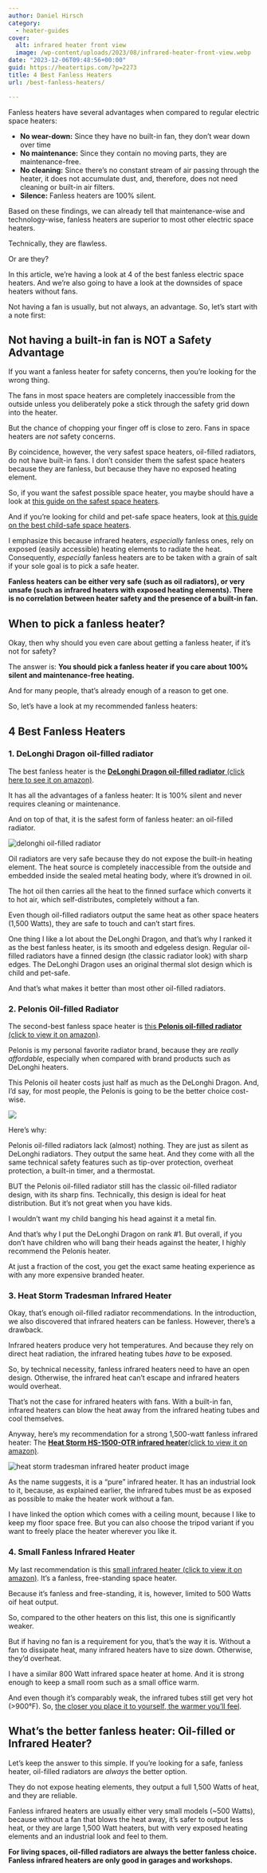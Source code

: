 ```yaml
---
author: Daniel Hirsch
category:
  - heater-guides
cover:
  alt: infrared heater front view
  image: /wp-content/uploads/2023/08/infrared-heater-front-view.webp
date: "2023-12-06T09:48:56+00:00"
guid: https://heatertips.com/?p=2273
title: 4 Best Fanless Heaters
url: /best-fanless-heaters/

---
```

Fanless heaters have several advantages when compared to regular electric space heaters:

- **No wear-down:** Since they have no built-in fan, they don’t wear down over time
- **No maintenance:** Since they contain no moving parts, they are maintenance-free.
- **No cleaning:** Since there’s no constant stream of air passing through the heater, it does not accumulate dust, and, therefore, does not need cleaning or built-in air filters.
- **Silence:** Fanless heaters are 100% silent.

Based on these findings, we can already tell that maintenance-wise and technology-wise, fanless heaters are superior to most other electric space heaters.

Technically, they are flawless.

Or are they?

In this article, we’re having a look at 4 of the best fanless electric space heaters. And we’re also going to have a look at the downsides of space heaters without fans.

Not having a fan is usually, but not always, an advantage. So, let’s start with a note first:

## Not having a built-in fan is NOT a Safety Advantage

If you want a fanless heater for safety concerns, then you’re looking for the wrong thing.

The fans in most space heaters are completely inaccessible from the outside unless you deliberately poke a stick through the safety grid down into the heater.

But the chance of chopping your finger off is close to zero. Fans in space heaters are _not_ safety concerns.

By coincidence, however, the very safest space heaters, oil-filled radiators, do not have built-in fans. I don’t consider them the safest space heaters because they are fanless, but because they have no exposed heating element.

So, if you want the safest possible space heater, you maybe should have a look at [this guide on the safest space heaters](/what-is-the-safest-space-heater/).

And if you’re looking for child and pet-safe space heaters, look at [this guide on the best child-safe space heaters](/best-child-safe-heaters/).

I emphasize this because infrared heaters, _especially_ fanless ones, rely on exposed (easily accessible) heating elements to radiate the heat. Consequently, _especially_ fanless heaters are to be taken with a grain of salt if your sole goal is to pick a safe heater.

**Fanless heaters can be either very safe (such as oil radiators), or very unsafe (such as infrared heaters with exposed heating elements). There is no correlation between heater safety and the presence of a built-in fan.**

## When to pick a fanless heater?

Okay, then why should you even care about getting a fanless heater, if it’s not for safety?

The answer is: **You should pick a fanless heater if you care about 100% silent and maintenance-free heating.**

And for many people, that’s already enough of a reason to get one.

So, let’s have a look at my recommended fanless heaters:

## 4 Best Fanless Heaters

### 1\. DeLonghi Dragon oil-filled radiator

The best fanless heater is the [**DeLonghi Dragon oil-filled radiator** (click here to see it on amazon)](https://www.amazon.com/DeLonghi-Oil-Filled-Radiator-Adjustable-Thermostat/dp/B07WSJZH1G?crid=2SLNVTXBQ6WAK&keywords=oil%2Bfilled%2Bradiator&qid=1701684966&sprefix=oil%2Bfilled%2Bradiato%2Caps%2C166&sr=8-9&th=1&linkCode=ll1&tag=heatertips-20&linkId=7f3826186af2f1bb60a42a803637ccfc&language=en_US&ref_=as_li_ss_tl).

It has all the advantages of a fanless heater: It is 100% silent and never requires cleaning or maintenance.

And on top of that, it is the safest form of fanless heater: an oil-filled radiator.

![delonghi oil-filled radiator](/wp-content/uploads/2021/10/delonghi-space-heater-1.jpg)

Oil radiators are very safe because they do not expose the built-in heating element. The heat source is completely inaccessible from the outside and embedded inside the sealed metal heating body, where it’s drowned in oil.

The hot oil then carries all the heat to the finned surface which converts it to hot air, which self-distributes, completely without a fan.

Even though oil-filled radiators output the same heat as other space heaters (1,500 Watts), they are safe to touch and can’t start fires.

One thing I like a lot about the DeLonghi Dragon, and that’s why I ranked it as the best fanless heater, is its smooth and edgeless design. Regular oil-filled radiators have a finned design (the classic radiator look) with sharp edges. The DeLonghi Dragon uses an original thermal slot design which is child and pet-safe.

And that’s what makes it better than most other oil-filled radiators.

### 2\. Pelonis Oil-filled Radiator

The second-best fanless space heater is [this **Pelonis oil-filled radiator** (click to view it on amazon)](https://www.amazon.com/PELONIS-Electric-Protection-Temperature-settings/dp/B01LEHPM7I?crid=2SLNVTXBQ6WAK&keywords=oil%2Bfilled%2Bradiator&qid=1701684966&sprefix=oil%2Bfilled%2Bradiato%2Caps%2C166&sr=8-6&th=1&linkCode=ll1&tag=heatertips-20&linkId=84b4d81c1dc8582ff1ebaa2a7c0d5554&language=en_US&ref_=as_li_ss_tl).

Pelonis is my personal favorite radiator brand, because they are _really affordable_, especially when compared with brand products such as DeLonghi heaters.

This Pelonis oil heater costs just half as much as the DeLonghi Dragon. And, I’d say, for most people, the Pelonis is going to be the better choice cost-wise.

![](/wp-content/uploads/2019/12/reliable-and-safe-pelonis-space-heater-you-can-leave-unattended.jpg)

Here’s why:

Pelonis oil-filled radiators lack (almost) nothing. They are just as silent as DeLonghi radiators. They output the same heat. And they come with all the same technical safety features such as tip-over protection, overheat protection, a built-in timer, and a thermostat.

BUT the Pelonis oil-filled radiator still has the classic oil-filled radiator design, with its sharp fins. Technically, this design is ideal for heat distribution. But it’s not great when you have kids.

I wouldn’t want my child banging his head against it a metal fin.

And that’s why I put the DeLonghi Dragon on rank #1. But overall, if you don’t have children who will bang their heads against the heater, I highly recommend the Pelonis heater.

At just a fraction of the cost, you get the exact same heating experience as with any more expensive branded heater.

### 3\. Heat Storm Tradesman Infrared Heater

Okay, that’s enough oil-filled radiator recommendations. In the introduction, we also discovered that infrared heaters can be fanless. However, there’s a drawback.

Infrared heaters produce very hot temperatures. And because they rely on direct heat radiation, the infrared heating tubes _have_ to be exposed.

So, by technical necessity, fanless infrared heaters need to have an open design. Otherwise, the infrared heat can’t escape and infrared heaters would overheat.

That’s not the case for infrared heaters with fans. With a built-in fan, infrared heaters can blow the heat away from the infrared heating tubes and cool themselves.

Anyway, here’s my recommendation for a strong 1,500-watt fanless infrared heater: The [**Heat Storm HS-1500-OTR infrared heater**(click to view it on amazon)](https://www.amazon.com/Heat-Storm-Tradesman-Outdoor-Infrared/dp/B08GFK73MY?keywords=Heat%2BStorm%2BHS-1500-OTR%2BInfrared%2BHeater%2C%2B1500-watt&qid=1701766939&sr=8-5&th=1&linkCode=ll1&tag=heatertips-20&linkId=db5a73259ac6018d80ce15810d30091f&language=en_US&ref_=as_li_ss_tl).

![heat storm tradesman infrared heater product image](/wp-content/uploads/2023/12/heat-storm-tradesman-infrared-heater-product-image.jpg)

As the name suggests, it is a “pure” infrared heater. It has an industrial look to it, because, as explained earlier, the infrared tubes must be as exposed as possible to make the heater work without a fan.

I have linked the option which comes with a ceiling mount, because I like to keep my floor space free. But you can also choose the tripod variant if you want to freely place the heater wherever you like it.

### 4\. Small Fanless Infrared Heater

My last recommendation is this [small infrared heater (click to view it on amazon)](https://www.amazon.com/Infrared-Quartz-Heater-Protection-Immediately/dp/B0BPFKVQB1?crid=28ZTA6AXEHP8E&keywords=infrared+space+heater+1500+Watt&qid=1701684842&sprefix=infrared+space+heater+1500+watt%2Caps%2C198&sr=8-70&linkCode=ll1&tag=heatertips-20&linkId=d570684a64b30aa4f0bca2dc751b4187&language=en_US&ref_=as_li_ss_tl). It’s a fanless, free-standing space heater.

Because it’s fanless and free-standing, it is, however, limited to 500 Watts oif heat output.

So, compared to the other heaters on this list, this one is significantly weaker.

But if having no fan is a requirement for you, that’s the way it is. Without a fan to dissipate heat, many infrared heaters have to size down. Otherwise, they’d overheat.

I have a similar 800 Watt infrared space heater at home. And it is strong enough to keep a small room such as a small office warm.

And even though it’s comparably weak, the infrared tubes still get very hot (>900°F). So, [the closer you place it to yourself, the warmer you’ll feel](/where-to-place-an-infrared-heater/).

## What’s the better fanless heater: Oil-filled or Infrared Heater?

Let’s keep the answer to this simple. If you’re looking for a safe, fanless heater, oil-filled radiators are _always_ the better option.

They do not expose heating elements, they output a full 1,500 Watts of heat, and they are reliable.

Fanless infrared heaters are usually either very small models (~500 Watts), because without a fan that blows the heat away, it’s safer to output less heat, or they are large 1,500 Watt heaters, but with very exposed heating elements and an industrial look and feel to them.

**For living spaces, oil-filled radiators are always the better fanless choice. Fanless infrared heaters are only good in garages and workshops.**
